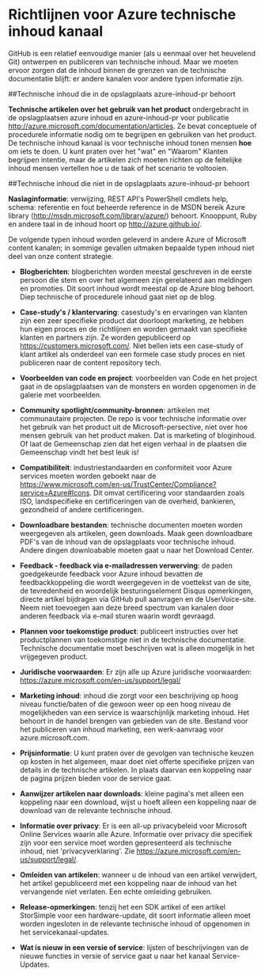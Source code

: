 <properties title="" pageTitle="Richtlijnen voor Azure technische inhoud kanaal" description="Beschrijving van het Microsoft content kanalen die werknemers, partners en medewerkers van de Gemeenschap gebruiken moeten voor het publiceren van Azure technische inhoud." metaKeywords="" services="" solutions="" documentationCenter="" authors="tysonn" videoId="" scriptId="" manager="carolz" />

<tags ms.service="contributor-guide" ms.devlang="" ms.topic="article" ms.tgt_pltfrm="" ms.workload="" ms.date="01/06/2015" ms.author="tysonn" />

# <a name="azure-technical-content-channel-guidance"></a>Richtlijnen voor Azure technische inhoud kanaal

GitHub is een relatief eenvoudige manier (als u eenmaal over het heuvelend Git) ontwerpen en publiceren van technische inhoud. Maar we moeten ervoor zorgen dat de inhoud binnen de grenzen van de technische documentatie blijft: er andere kanalen voor andere typen informatie zijn.

##<a name="technical-content-that-belongs-in-the-azure-content-pr-repository"></a>Technische inhoud die in de opslagplaats azure-inhoud-pr behoort

**Technische artikelen over het gebruik van het product** ondergebracht in de opslagplaatsen azure inhoud en azure-inhoud-pr voor publicatie http://azure.microsoft.com/documentation/articles. Ze bevat conceptuele of procedurele informatie nodig om te begrijpen en gebruiken van het product. De technische inhoud kanaal is voor technische inhoud tonen mensen **hoe** om iets te doen. U kunt praten over het "wat" en "Waarom" Klanten begrijpen intentie, maar de artikelen zich moeten richten op de feitelijke inhoud mensen vertellen hoe u de taak of het scenario te voltooien.

##<a name="technical-content-that-does-not-belong-in-the-azure-content-pr-repository"></a>Technische inhoud die niet in de opslagplaats azure-inhoud-pr behoort

**Naslaginformatie**: verwijzing, REST API's PowerShell cmdlets help, schema: referentie en fout beheerde reference in de MSDN bereik Azure library (http://msdn.microsoft.com/library/azure/) behoort. Knooppunt, Ruby en andere taal in de inhoud hoort op http://azure.github.io/.

De volgende typen inhoud worden geleverd in andere Azure of Microsoft content kanalen; in sommige gevallen uitmaken bepaalde typen inhoud niet deel van onze content strategie.

- **Blogberichten**: blogberichten worden meestal geschreven in de eerste persoon die stem en over het algemeen zijn gerelateerd aan meldingen en promoties. Dit soort inhoud wordt meestal op de Azure blog behoort. Diep technische of procedurele inhoud gaat niet op de blog.

- **Case-study's / klantervaring**: casestudy's en ervaringen van klanten zijn een zeer specifieke product dat doorloopt marketing, ze hebben hun eigen proces en de richtlijnen en worden gemaakt van specifieke klanten en partners zijn. Ze worden gepubliceerd op https://customers.microsoft.com/. Niet bellen iets een case-study of klant artikel als onderdeel van een formele case study proces en niet publiceren naar de content repository tech.

- **Voorbeelden van code en project**: voorbeelden van Code en het project gaat in de opslagplaatsen van de monsters en worden opgenomen in de galerie met voorbeelden.

- **Community spotlight/community-bronnen**: artikelen met communautaire projecten. De repo is voor technische informatie over het gebruik van het product uit de Microsoft-persective, niet over hoe mensen gebruik van het product maken. Dat is marketing of bloginhoud. Of laat de Gemeenschap zien dat het eigen verhaal in de plaatsen die Gemeenschap vindt het best leuk is!

- **Compatibiliteit**: industriestandaarden en conformiteit voor Azure services moeten worden geboekt naar de https://www.microsoft.com/en-us/TrustCenter/Compliance?service=Azure#Icons. Dit omvat certificering voor standaarden zoals ISO, landspecifieke en certificeringen van de overheid, bankieren, gezondheid of andere certificeringen.

- **Downloadbare bestanden**: technische documenten moeten worden weergegeven als artikelen, geen downloads. Maak geen downloadbare PDF's van de inhoud van de opslagplaats voor technische inhoud. Andere dingen downloabable moeten gaat u naar het Download Center.

- **Feedback - feedback via e-mailadressen verwerving**: de paden goedgekeurde feedback voor Azure inhoud bevatten de feedbackkoppeling die wordt weergegeven in de voettekst van de site, de tevredenheid en woordelijk besturingselement Disqus opmerkingen, directe artikel bijdragen via GitHub pull aanvragen en de UserVoice-site. Neem niet toevoegen aan deze breed spectrum van kanalen door anderen feedback via e-mail sturen waarin wordt gevraagd.

- **Plannen voor toekomstige product**: publiceert instructies over het productplannen van toekomstige niet in de technische documentatie. Technische documentatie moet beschrijven wat is alleen mogelijk in het vrijgegeven product.

- **Juridische voorwaarden**: Er zijn alle up Azure juridische voorwaarden: https://azure.microsoft.com/en-us/support/legal/

- **Marketing inhoud**: inhoud die zorgt voor een beschrijving op hoog niveau functie/baten of die gewoon weer op een hoog niveau de mogelijkheden van een service is waarschijnlijk marketing inhoud. Het behoort in de handel brengen van gebieden van de site. Bestand voor het publiceren van inhoud marketing, een werk-aanvraag voor azure.microsoft.com.

- **Prijsinformatie**: U kunt praten over de gevolgen van technische keuzen op kosten in het algemeen, maar doet niet offerte specifieke prijzen van details in de technische artikelen. In plaats daarvan een koppeling naar de pagina prijzen bieden voor de service gaat.

- **Aanwijzer artikelen naar downloads**: kleine pagina's met alleen een koppeling naar een download, wijst u hoeft alleen een koppeling naar de download van de relevante technische inhoud.

- **Informatie over privacy**: Er is een all-up privacybeleid voor Microsoft Online Services waarin alle Azure. Informatie over privacy die specifiek zijn voor een service moet worden gepresenteerd als technische inhoud, niet 'privacyverklaring'. Zie https://azure.microsoft.com/en-us/support/legal/.

- **Omleiden van artikelen**: wanneer u de inhoud van een artikel verwijdert, het artikel gepubliceerd met een koppeling naar de inhoud van het vervangende niet verlaten. Een echte omleiding gebruiken.

- **Release-opmerkingen**: tenzij het een SDK artikel of een artikel StorSimple voor een hardware-update, dit soort informatie alleen moet worden ingesloten in de relevante technische inhoud of opgenomen in het servicekanaal-updates.

- **Wat is nieuw in een versie of service**: lijsten of beschrijvingen van de nieuwe functies in versie of service gaat u naar het kanaal Service-Updates.
